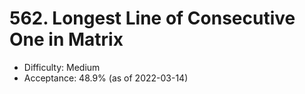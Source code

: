 # 562. Longest Line of Consecutive One in Matrix
- Difficulty: Medium
- Acceptance: 48.9% (as of 2022-03-14)

